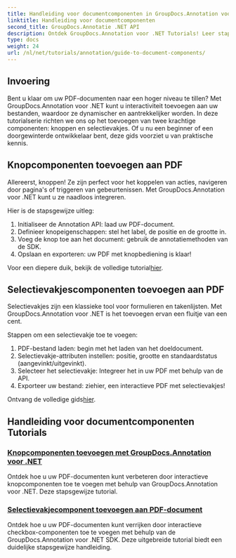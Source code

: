 ```yaml
---
title: Handleiding voor documentcomponenten in GroupDocs.Annotation voor .NET
linktitle: Handleiding voor documentcomponenten
second_title: GroupDocs.Annotatie .NET API
description: Ontdek GroupDocs.Annotation voor .NET Tutorials! Leer stap voor stap hoe u eenvoudig interactieve knoppen en selectievakjes aan PDF-documenten kunt toevoegen.
type: docs
weight: 24
url: /nl/net/tutorials/annotation/guide-to-document-components/
---
```

## Invoering

Bent u klaar om uw PDF-documenten naar een hoger niveau te tillen? Met GroupDocs.Annotation voor .NET kunt u interactiviteit toevoegen aan uw bestanden, waardoor ze dynamischer en aantrekkelijker worden. In deze tutorialserie richten we ons op het toevoegen van twee krachtige componenten: knoppen en selectievakjes. Of u nu een beginner of een doorgewinterde ontwikkelaar bent, deze gids voorziet u van praktische kennis.  

## Knopcomponenten toevoegen aan PDF  

Allereerst, knoppen! Ze zijn perfect voor het koppelen van acties, navigeren door pagina's of triggeren van gebeurtenissen. Met GroupDocs.Annotation voor .NET kunt u ze naadloos integreren.  

Hier is de stapsgewijze uitleg:  
1. Initialiseer de Annotation API: laad uw PDF-document.  
2. Definieer knopeigenschappen: stel het label, de positie en de grootte in.  
3. Voeg de knop toe aan het document: gebruik de annotatiemethoden van de SDK.  
4. Opslaan en exporteren: uw PDF met knopbediening is klaar!  

 Voor een diepere duik, bekijk de volledige tutorial[hier](./adding-button-component/).  

## Selectievakjescomponenten toevoegen aan PDF  

Selectievakjes zijn een klassieke tool voor formulieren en takenlijsten. Met GroupDocs.Annotation voor .NET is het toevoegen ervan een fluitje van een cent.  

Stappen om een selectievakje toe te voegen:  
1. PDF-bestand laden: begin met het laden van het doeldocument.  
2. Selectievakje-attributen instellen: positie, grootte en standaardstatus (aangevinkt/uitgevinkt).  
3. Selecteer het selectievakje: Integreer het in uw PDF met behulp van de API.  
4. Exporteer uw bestand: ziehier, een interactieve PDF met selectievakjes!  

Ontvang de volledige gids[hier](./adding-checkbox-component/).  

## Handleiding voor documentcomponenten Tutorials
### [Knopcomponenten toevoegen met GroupDocs.Annotation voor .NET](./adding-button-component/)
Ontdek hoe u uw PDF-documenten kunt verbeteren door interactieve knopcomponenten toe te voegen met behulp van GroupDocs.Annotation voor .NET. Deze stapsgewijze tutorial.
### [Selectievakjecomponent toevoegen aan PDF-document](./adding-checkbox-component/)
Ontdek hoe u uw PDF-documenten kunt verrijken door interactieve checkbox-componenten toe te voegen met behulp van de GroupDocs.Annotation voor .NET SDK. Deze uitgebreide tutorial biedt een duidelijke stapsgewijze handleiding.
